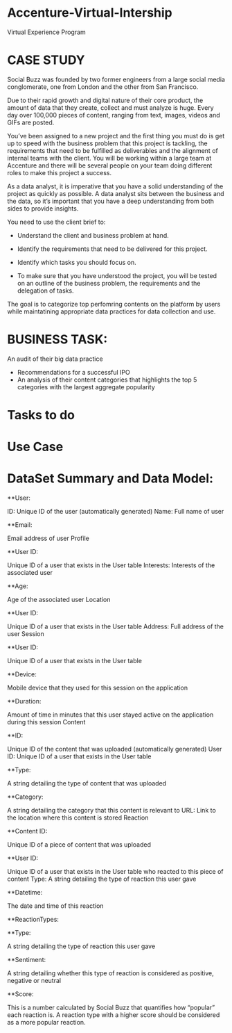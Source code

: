 # Accenture-Virtual-Intership
Virtual Experience Program

# CASE STUDY
Social Buzz was founded by two former engineers from a large social media conglomerate, one
from London and the other from San Francisco.

Due to their rapid growth and digital nature of their core product, the amount of data that they
create, collect and must analyze is huge. Every day over 100,000 pieces of content, ranging
from text, images, videos and GIFs are posted.

You’ve been assigned to a new project and the first thing you must do is get up to speed with the 
business problem that this project is tackling, the requirements that need to be fulfilled as 
deliverables and the alignment of internal teams with the client. 
You will be working within a large team at Accenture and there will be several people on your
team doing different roles to make this project a success. 

As a data analyst, it is imperative that you have a solid understanding of the project as quickly as possible. 
A data analyst sits between the business and the data, so it’s important that you have a deep understanding from both sides to provide insights. 

You need to use the client brief to:

* Understand the client and business problem at hand.

* Identify the requirements that need to be delivered for this project.

* Identify which tasks you should focus on.

* To make sure that you have understood the project, you will be tested on an outline of the business problem, the requirements and the delegation of tasks.

The goal is to categorize top perfomring contents on the platform by users while maintatining appropriate data practices for data collection and use.

# BUSINESS TASK:
An audit of their big data practice
- Recommendations for a successful IPO
- An analysis of their content categories that highlights the top 5 categories with the
largest aggregate popularity

# Tasks to do





# Use Case

# DataSet Summary and Data Model:
**User:

 ID: Unique ID of the user (automatically generated) Name: Full name of user

**Email: 
 
 Email address of user Profile

 **User ID:
 
 Unique ID of a user that exists in the User table Interests: Interests of the associated user

**Age:

Age of the associated user Location

**User ID:

Unique ID of a user that exists in the User table Address: Full address of the user
Session

**User ID: 

Unique ID of a user that exists in the User table

**Device: 

Mobile device that they used for this session on the application

**Duration:

Amount of time in minutes that this user stayed active on the application during this session
Content

**ID:

Unique ID of the content that was uploaded (automatically generated) User ID: Unique ID of a user that exists in the User table

**Type: 

A string detailing the type of content that was uploaded

**Category:

A string detailing the category that this content is relevant to URL: Link to the location where this content is stored
Reaction

**Content ID: 

Unique ID of a piece of content that was uploaded

**User ID: 

Unique ID of a user that exists in the User table who reacted to this piece of content Type: A string detailing the type of reaction this user gave

**Datetime:

The date and time of this reaction

**ReactionTypes:
 
**Type: 

A string detailing the type of reaction this user gave

**Sentiment: 

A string detailing whether this type of reaction is considered as positive, negative or neutral

**Score: 

This is a number calculated by Social Buzz that quantifies how “popular” each reaction is. A reaction type with a higher score should be considered as a more popular reaction.
